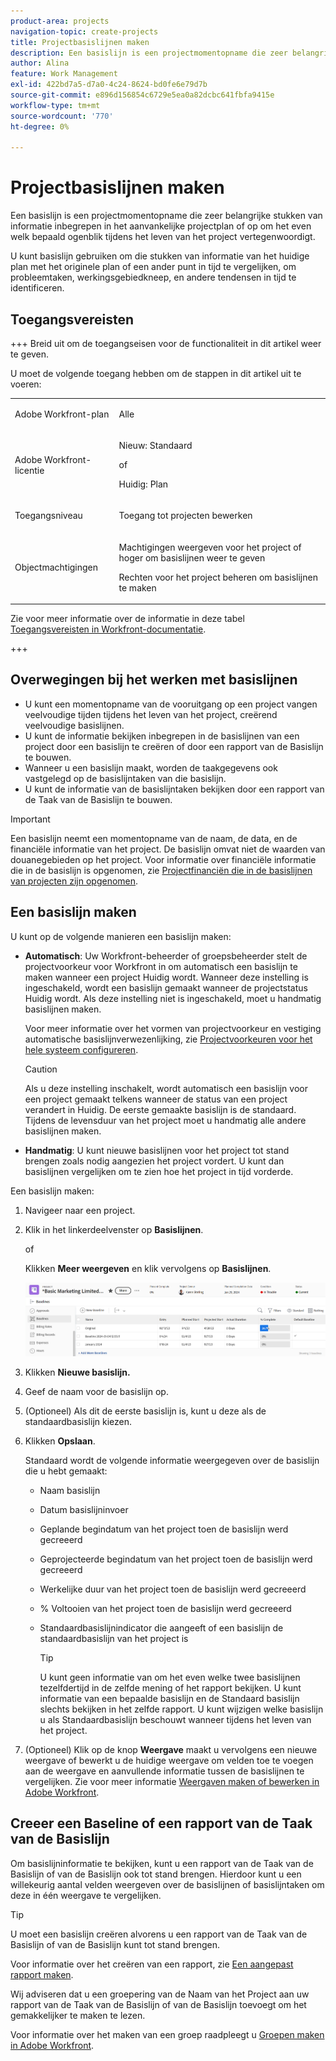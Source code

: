 ```yaml
---
product-area: projects
navigation-topic: create-projects
title: Projectbasislijnen maken
description: Een basislijn is een projectmomentopname die zeer belangrijke stukken van informatie inbegrepen in het aanvankelijke projectplan of op om het even welk bepaald ogenblik tijdens het leven van het project vertegenwoordigt.
author: Alina
feature: Work Management
exl-id: 422bd7a5-d7a0-4c24-8624-bd0fe6e79d7b
source-git-commit: e896d156854c6729e5ea0a82dcbc641fbfa9415e
workflow-type: tm+mt
source-wordcount: '770'
ht-degree: 0%

---
```


# Projectbasislijnen maken

<!-- Audited: 12/2023 -->

Een basislijn is een projectmomentopname die zeer belangrijke stukken van informatie inbegrepen in het aanvankelijke projectplan of op om het even welk bepaald ogenblik tijdens het leven van het project vertegenwoordigt.

U kunt basislijn gebruiken om die stukken van informatie van het huidige plan met het originele plan of een ander punt in tijd te vergelijken, om probleemtaken, werkingsgebiedkneep, en andere tendensen in tijd te identificeren.

## Toegangsvereisten

+++ Breid uit om de toegangseisen voor de functionaliteit in dit artikel weer te geven.

<!--
drafted for P&P:

<table style="table-layout:auto"> 
 <col> 
 <col> 
 <tbody> 
  <tr> 
   <td role="rowheader">Adobe Workfront plan*</td> 
   <td> <p>Any</p> </td> 
  </tr> 
  <tr> 
   <td role="rowheader">Adobe Workfront license*</td> 
   <td> <p>Current license: Standard </p> 
   Or
   <p>Legacy license: Plan </p> 
   </td> 
  </tr> 
  <tr> 
   <td role="rowheader">Access level*</td> 
   <td> <p>Edit access to Projects</p> <p><b>NOTE</b>
   
   If you still don't have access, ask your Workfront administrator if they set additional restrictions in your access level. For information about access to projects, see <a href="../../../administration-and-setup/add-users/configure-and-grant-access/grant-access-projects.md" class="MCXref xref">Grant access to projects</a>. For information on how a Workfront administrator can change your access level, see <a href="../../../administration-and-setup/add-users/configure-and-grant-access/create-modify-access-levels.md" class="MCXref xref">Create or modify custom access levels</a>. </p> </td> 
  </tr> 
  <tr> 
   <td role="rowheader">Object permissions</td> 
   <td> <p>View permissions to the project or higher to view baselines</p> <p>Manage permissions to the project to create baselines</p> <p> For information about project permissions, see <a href="../../../workfront-basics/grant-and-request-access-to-objects/share-a-project.md" class="MCXref xref">Share a project in Adobe Workfront</a>.</p> <p>For information on requesting additional access, see <a href="../../../workfront-basics/grant-and-request-access-to-objects/request-access.md" class="MCXref xref">Request access to objects </a>.</p> </td> 
  </tr> 
 </tbody> 
</table>
-->

U moet de volgende toegang hebben om de stappen in dit artikel uit te voeren:

<table style="table-layout:auto"> 
 <col> 
 <col> 
 <tbody> 
  <tr> 
   <td role="rowheader">Adobe Workfront-plan</td> 
   <td> <p>Alle</p> </td> 
  </tr> 
  <tr> 
   <td role="rowheader">Adobe Workfront-licentie</td> 
    <td><p>Nieuw: Standaard</p>
        <p>of</p>
        <p>Huidig: Plan </p> </td> 
  </tr> 
  <tr> 
   <td role="rowheader">Toegangsniveau</td> 
   <td> <p>Toegang tot projecten bewerken</p> </td> 
  </tr> 
  <tr> 
   <td role="rowheader">Objectmachtigingen</td> 
   <td> <p>Machtigingen weergeven voor het project of hoger om basislijnen weer te geven</p> <p>Rechten voor het project beheren om basislijnen te maken</p> </td> 
  </tr> 
 </tbody> 
</table>

Zie voor meer informatie over de informatie in deze tabel [Toegangsvereisten in Workfront-documentatie](/help/quicksilver/administration-and-setup/add-users/access-levels-and-object-permissions/access-level-requirements-in-documentation.md).

+++

## Overwegingen bij het werken met basislijnen

* U kunt een momentopname van de vooruitgang op een project vangen veelvoudige tijden tijdens het leven van het project, creërend veelvoudige basislijnen.
* U kunt de informatie bekijken inbegrepen in de basislijnen van een project door een basislijn te creëren of door een rapport van de Basislijn te bouwen.
* Wanneer u een basislijn maakt, worden de taakgegevens ook vastgelegd op de basislijntaken van die basislijn.
* U kunt de informatie van de basislijntaken bekijken door een rapport van de Taak van de Basislijn te bouwen.

>[!IMPORTANT]
>
>Een basislijn neemt een momentopname van de naam, de data, en de financiële informatie van het project. De basislijn omvat niet de waarden van douanegebieden op het project. Voor informatie over financiële informatie die in de basislijn is opgenomen, zie [Projectfinanciën die in de basislijnen van projecten zijn opgenomen](../../../manage-work/projects/project-finances/project-finances-included-in-project-baselines.md).

## Een basislijn maken

U kunt op de volgende manieren een basislijn maken:

* **Automatisch**: Uw Workfront-beheerder of groepsbeheerder stelt de projectvoorkeur voor Workfront in om automatisch een basislijn te maken wanneer een project Huidig wordt. Wanneer deze instelling is ingeschakeld, wordt een basislijn gemaakt wanneer de projectstatus Huidig wordt. Als deze instelling niet is ingeschakeld, moet u handmatig basislijnen maken.

  Voor meer informatie over het vormen van projectvoorkeur en vestiging automatische basislijnverwezenlijking, zie [Projectvoorkeuren voor het hele systeem configureren](../../../administration-and-setup/set-up-workfront/configure-system-defaults/set-project-preferences.md).

  >[!CAUTION]
  >
  >Als u deze instelling inschakelt, wordt automatisch een basislijn voor een project gemaakt telkens wanneer de status van een project verandert in Huidig. De eerste gemaakte basislijn is de standaard. Tijdens de levensduur van het project moet u handmatig alle andere basislijnen maken.

* **Handmatig**: U kunt nieuwe basislijnen voor het project tot stand brengen zoals nodig aangezien het project vordert. U kunt dan basislijnen vergelijken om te zien hoe het project in tijd vorderde.

Een basislijn maken:

1. Navigeer naar een project.
1. Klik in het linkerdeelvenster op **Basislijnen**.

   of

   Klikken **Meer weergeven** en klik vervolgens op **Basislijnen**.

   ![Sectie Basislijnen van project](assets/baselines-section-on-project-with-header.png)

1. Klikken **Nieuwe basislijn.**
1. Geef de naam voor de basislijn op.
1. (Optioneel) Als dit de eerste basislijn is, kunt u deze als de standaardbasislijn kiezen.
1. Klikken **Opslaan**.

   Standaard wordt de volgende informatie weergegeven over de basislijn die u hebt gemaakt:

   * Naam basislijn
   * Datum basislijninvoer
   * Geplande begindatum van het project toen de basislijn werd gecreeerd
   * Geprojecteerde begindatum van het project toen de basislijn werd gecreeerd
   * Werkelijke duur van het project toen de basislijn werd gecreeerd
   * % Voltooien van het project toen de basislijn werd gecreeerd
   * Standaardbasislijnindicator die aangeeft of een basislijn de standaardbasislijn van het project is

     >[!TIP]
     >
     >U kunt geen informatie van om het even welke twee basislijnen tezelfdertijd in de zelfde mening of het rapport bekijken. U kunt informatie van een bepaalde basislijn en de Standaard basislijn slechts bekijken in het zelfde rapport. U kunt wijzigen welke basislijn u als Standaardbasislijn beschouwt wanneer tijdens het leven van het project.

1. (Optioneel) Klik op de knop **Weergave** maakt u vervolgens een nieuwe weergave of bewerkt u de huidige weergave om velden toe te voegen aan de weergave en aanvullende informatie tussen de basislijnen te vergelijken. Zie voor meer informatie [Weergaven maken of bewerken in Adobe Workfront](/help/quicksilver/reports-and-dashboards/reports/reporting-elements/create-edit-views.md).

## Creeer een Baseline of een rapport van de Taak van de Basislijn

Om basislijninformatie te bekijken, kunt u een rapport van de Taak van de Basislijn of van de Basislijn ook tot stand brengen. Hierdoor kunt u een willekeurig aantal velden weergeven over de basislijnen of basislijntaken om deze in één weergave te vergelijken.

>[!TIP]
>
>U moet een basislijn creëren alvorens u een rapport van de Taak van de Basislijn of van de Basislijn kunt tot stand brengen.

Voor informatie over het creëren van een rapport, zie [Een aangepast rapport maken](../../../reports-and-dashboards/reports/creating-and-managing-reports/create-custom-report.md).

Wij adviseren dat u een groepering van de Naam van het Project aan uw rapport van de Taak van de Basislijn of van de Basislijn toevoegt om het gemakkelijker te maken te lezen.

Voor informatie over het maken van een groep raadpleegt u [Groepen maken in Adobe Workfront](../../../reports-and-dashboards/reports/reporting-elements/create-groupings.md).
